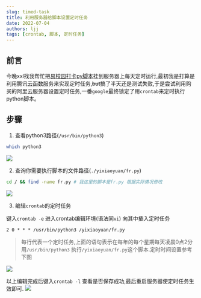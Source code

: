 ```yaml
---
slug: timed-task
title: 利用服务器给脚本设置定时任务
date: 2022-07-04
authors: ljj
tags: [crontab, 脚本, 定时任务]
---
```

<!-- truncate -->

## 前言

今晚xxl找我帮忙把[易校园打卡py脚本](https://ylcao.top/2021/11/22/%E6%8A%93%E5%8C%85%E5%AE%9E%E7%8E%B0%E6%98%93%E6%A0%A1%E5%9B%AD%E6%AF%8F%E6%97%A5%E8%87%AA%E5%8A%A8%E6%89%93%E5%8D%A1/)挂到服务器上每天定时运行,最初我是打算是利用腾讯云函数服务来实现定时任务,~~but~~搞了半天还是测试失败,于是尝试利用购买的阿里云服务器设置定时任务,一番`google`最终锁定了用`crontab`来定时执行python脚本。

## 步骤

1. 查看python3路径(`/usr/bin/python3`)

```bash
which python3
```
![](https://hexoljj.oss-cn-shenzhen.aliyuncs.com/img/202207042024906.png)


2. 查询你需要执行脚本的文件路径(`./yixiaoyuan/fr.py`)

```bash
cd / && find -name fr.py # 我这里的脚本是fr.py 根据实际情况修改
```
![](https://hexoljj.oss-cn-shenzhen.aliyuncs.com/img/202207042033805.png)

3. 编辑`crontab`的定时任务
   
键入`crontab -e` 进入crontab编辑环境(语法同`vi`)
向其中插入定时任务
```text
2 0 * * * /usr/bin/python3 /yixiaoyuan/fr.py
```
> 每行代表一个定时任务,上面的语句表示在每年的每个星期每天凌晨0点2分用`/usr/bin/python3` 执行`/yixiaoyuan/fr.py`这个脚本.定时时间设置参考下图

![](https://hexoljj.oss-cn-shenzhen.aliyuncs.com/img/202207042045614.png)

以上编辑完成后键入`crontab -l` 查看是否保存成功,最后重启服务器使定时任务生效即可.
![](https://hexoljj.oss-cn-shenzhen.aliyuncs.com/img/202207042049464.png)
